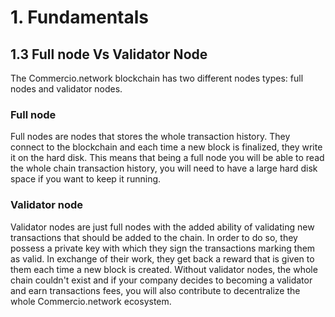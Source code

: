 # 1. Fundamentals

## 1.3 Full node Vs Validator Node


The Commercio.network blockchain has two different nodes types: full nodes and validator nodes.


### Full node
Full nodes are nodes that stores the whole transaction history. They connect to the blockchain and each time a new block is finalized, they write it on the hard disk. This means that being a full node you will be able to read the whole chain transaction history, you will need to have a large hard disk space if you want to keep it running.


### Validator node
Validator nodes are just full nodes with the added ability of validating new transactions that should be added to the chain. In order to do so, they possess a private key with which they sign the transactions marking them as valid. In exchange of their work, they get back a reward that is given to them each time a new block is created.
Without validator nodes, the whole chain couldn't exist and if your company decides to becoming a validator and earn transactions fees, you will also contribute to decentralize the whole Commercio.network ecosystem.

